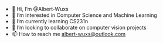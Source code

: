 - 👋 Hi, I’m @Albert-Wuxs
- 👀 I’m interested in Computer Science and Machine Learning
- 🌱 I’m currently learning CS231n
- 💞️ I’m looking to collaborate on computer vision projects
- 📫 How to reach me albert-wuxs@outlook.com

<!---
Albert-Wuxs/Albert-Wuxs is a ✨ special ✨ repository because its `README.md` (this file) appears on your GitHub profile.
You can click the Preview link to take a look at your changes.
--->
